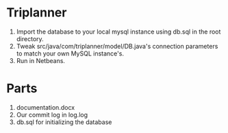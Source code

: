 Triplanner
======
 
1. Import the database to your local mysql instance using db.sql in the root directory.  
2. Tweak src/java/com/triplanner/model/DB.java's connection parameters to match your own MySQL instance's.    
3. Run in Netbeans.  

Parts
=====
1. documentation.docx
2. Our commit log in log.log
3. db.sql for initializing the database